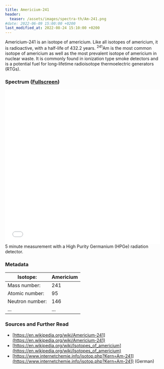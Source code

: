 ```yaml
---
title: Americium-241
header:
  teaser: /assets/images/spectra-th/Am-241.png
#date: 2022-06-09 15:00:00 +0200
last_modified_at: 2022-08-24 15:10:00 +0200
---
```


Americium-241 is an isotope of americium. Like all isotopes of americium, it is radioactive, with a half-life of 432.2 years. <sup>241</sup>Am is the most common isotope of americium as well as the most prevalent isotope of americium in nuclear waste. It is commonly found in ionization type smoke detectors and is a potential fuel for long-lifetime radioisotope thermoelectric generators (RTGs).

### Spectrum ([Fullscreen](/assets/spectra/Am-241.html))

<iframe width="100%" height="500" src="/assets/spectra/Am-241.html" title="Am-241 gamma spectrum" frameborder="0" allowfullscreen></iframe>
5 minute measurement with a High Purity Germanium (HPGe) radiation detector.

### Metadata

| Isotope:        | Americium |
| --------------- | --------- |
| Mass number:    | 241       |
| Atomic number:  | 95        |
| Neutron number: | 146       |
| ...             | ...       |

### Sources and Further Read

- [https://en.wikipedia.org/wiki/Americium-241](https://en.wikipedia.org/wiki/Americium-241)
- [https://en.wikipedia.org/wiki/Isotopes_of_americium](https://en.wikipedia.org/wiki/Isotopes_of_americium)
- [https://www.internetchemie.info/isotop.php?Kern=Am-241](https://www.internetchemie.info/isotop.php?Kern=Am-241) (German)
